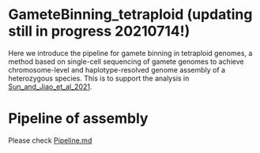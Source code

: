 GameteBinning_tetraploid (updating still in progress 20210714!)
=
Here we introduce the pipeline for gamete binning in tetraploid genomes, a method based on single-cell sequencing of gamete genomes to achieve chromosome-level and haplotype-resolved genome assembly of a heterozygous species. This is to support the analysis in [Sun_and_Jiao_et_al_2021](https://www.biorxiv.org/content/10.1101/2021.05.15.444292v1).

Pipeline of assembly
=

Please check [Pipeline.md](https://github.com/schneebergerlab/GameteBinning_tetraploid/blob/master/Pipeline.md)

